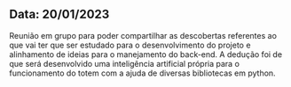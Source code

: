 ## Data: 20/01/2023

Reunião em grupo para poder compartilhar as descobertas referentes ao que vai ter que ser estudado para o desenvolvimento do projeto e alinhamento de ideias para o manejamento do back-end. A dedução foi de que será desenvolvido uma inteligência artificial própria para o funcionamento do totem com a ajuda de diversas bibliotecas em python.

